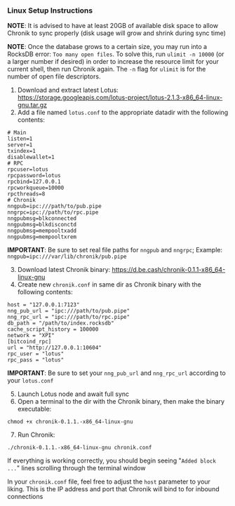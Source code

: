 ### Linux Setup Instructions

**NOTE**: It is advised to have at least 20GB of available disk space to allow Chronik to sync properly (disk usage will grow and shrink during sync time)

**NOTE**: Once the database grows to a certain size, you may run into a RocksDB error: `Too many open files`. To solve this, run `ulimit -n 10000` (or a larger number if desired) in order to increase the resource limit for your current shell, then run Chronik again. The `-n` flag for `ulimit` is for the number of open file descriptors.

1. Download and extract latest Lotus: https://storage.googleapis.com/lotus-project/lotus-2.1.3-x86_64-linux-gnu.tar.gz
2. Add a file named `lotus.conf` to the appropriate datadir with the following contents:
  ```
  # Main
  listen=1
  server=1
  txindex=1
  disablewallet=1
  # RPC
  rpcuser=lotus
  rpcpassword=lotus
  rpcbind=127.0.0.1
  rpcworkqueue=10000
  rpcthreads=8
  # Chronik
  nngpub=ipc:///path/to/pub.pipe
  nngrpc=ipc://path/to/rpc.pipe
  nngpubmsg=blkconnected
  nngpubmsg=blkdisconctd
  nngpubmsg=mempooltxadd
  nngpubmsg=mempooltxrem
  ```
**IMPORTANT**: Be sure to set real file paths for `nngpub` and `nngrpc`; Example: `nngpub=ipc:///var/lib/chronik/pub.pipe`

3. Download latest Chronik binary: https://d.be.cash/chronik-0.1.1-x86_64-linux-gnu
4. Create new `chronik.conf` in same dir as Chronik binary with the following contents:
  ```
  host = "127.0.0.1:7123"
  nng_pub_url = "ipc:///path/to/pub.pipe"
  nng_rpc_url = "ipc:///path/to/rpc.pipe"
  db_path = "/path/to/index.rocksdb"
  cache_script_history = 100000
  network = "XPI"
  [bitcoind_rpc]
  url = "http://127.0.0.1:10604"
  rpc_user = "lotus"
  rpc_pass = "lotus"
  ```
**IMPORTANT**: Be sure to set your `nng_pub_url` and `nng_rpc_url` according to your `lotus.conf`

5. Launch Lotus node and await full sync
6. Open a terminal to the dir with the Chronik binary, then make the binary executable:
  ```
  chmod +x chronik-0.1.1.-x86_64-linux-gnu
  ```
7. Run Chronik:
  ```
  ./chronik-0.1.1.-x86_64-linux-gnu chronik.conf
  ```

If everything is working correctly, you should begin seeing "`Added block ...`" lines scrolling through the terminal window

In your `chronik.conf` file, feel free to adjust the `host` parameter to your liking. This is the IP address and port that Chronik will bind to for inbound connections
